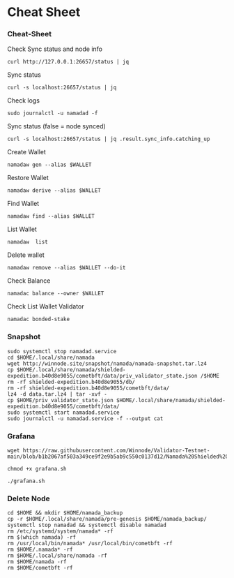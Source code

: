 # Cheat Sheet

### Cheat-Sheet

Check Sync status and node info

```
curl http://127.0.0.1:26657/status | jq
```

Sync status

```
curl -s localhost:26657/status | jq 
```

Check logs

```
sudo journalctl -u namadad -f
```

Sync status (false = node synced)

```
curl -s localhost:26657/status | jq .result.sync_info.catching_up
```

Create Wallet

```
namadaw gen --alias $WALLET
```

Restore Wallet

```
namadaw derive --alias $WALLET
```

Find Wallet

```
namadaw find --alias $WALLET
```

List Wallet

```
namadaw  list
```

Delete wallet

```
namadaw remove --alias $WALLET --do-it
```

Check Balance

```
namadac balance --owner $WALLET
```

Check List Wallet Validator

```
namadac bonded-stake
```

### Snapshot

```
sudo systemctl stop namadad.service
cd $HOME/.local/share/namada
wget http://winnode.site/snapshot/namada/namada-snapshot.tar.lz4
cp $HOME/.local/share/namada/shielded-expedition.b40d8e9055/cometbft/data/priv_validator_state.json /$HOME
rm -rf shielded-expedition.b40d8e9055/db/
rm -rf shielded-expedition.b40d8e9055/cometbft/data/
lz4 -d data.tar.lz4 | tar -xvf -
cp $HOME/priv_validator_state.json $HOME/.local/share/namada/shielded-expedition.b40d8e9055/cometbft/data/
sudo systemctl start namadad.service
sudo journalctl -u namadad.service -f --output cat
```

### Grafana

```
wget https://raw.githubusercontent.com/Winnode/Validator-Testnet-main/blob/b1b2067af503a349ce9f2e9b5ab9c550c0137d12/Namada%20Shielded%20Epedition/grafana.sh
```

```
chmod +x grafana.sh
```

```
./grafana.sh
```

### Delete Node

```
cd $HOME && mkdir $HOME/namada_backup
cp -r $HOME/.local/share/namada/pre-genesis $HOME/namada_backup/
systemctl stop namadad && systemctl disable namadad
rm /etc/systemd/system/namada* -rf
rm $(which namada) -rf
rm /usr/local/bin/namada* /usr/local/bin/cometbft -rf
rm $HOME/.namada* -rf
rm $HOME/.local/share/namada -rf
rm $HOME/namada -rf
rm $HOME/cometbft -rf
```
